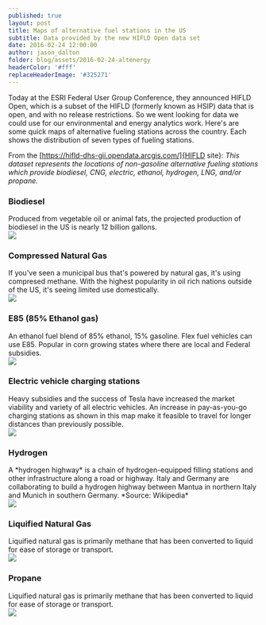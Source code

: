 ```yaml
---
published: true
layout: post
title: Maps of alternative fuel stations in the US 
subtitle: Data provided by the new HIFLD Open data set
date: 2016-02-24 12:00:00
author: jason_dalton
folder: blog/assets/2016-02-24-altenergy
headerColor: '#fff'
replaceHeaderImage: '#325271'
---
```


Today at the ESRI Federal User Group Conference, they announced HIFLD Open, which is a subset of the HIFLD (formerly known as HSIP) data that is open, and with no release restrictions.  So we went looking for data we could use for our environmental and energy analytics work.  Here's are some quick maps of alternative fueling stations across the country. <!--more--> Each shows the distribution of seven types of fueling stations.  

From the [https://hifld-dhs-gii.opendata.arcgis.com/]{HIFLD site}:
*This dataset represents the locations of non-gasoline alternative fueling stations which provide biodiesel, CNG, electric, ethanol, hydrogen, LNG, and/or propane.*


### Biodiesel
<div class="flexItem col-md-3">
Produced from vegetable oil or animal fats, the projected production of biodiesel in the US is nearly 12 billion gallons.
</div>
<div class="flexItem col-md-9">
<img class="img-responsive sarcatImg" src="{{site.baseurl}}/{{page.folder}}/BD.png"> 
</div>


### Compressed Natural Gas
<div class="flexItem col-md-3">
If you've seen a municipal bus that's powered by natural gas, it's using compresed methane.  With the highest popularity in oil rich nations outside of the US, it's seeing limited use domestically.
</div>
<div class="flexItem col-md-9">
<img class="img-responsive sarcatImg" src="{{site.baseurl}}/{{page.folder}}/CNG.png"> 
</div>


### E85 (85% Ethanol gas)
<div class="flexItem col-md-3">
An ethanol fuel blend of 85% ethanol, 15% gasoline.  Flex fuel vehicles can use E85.  Popular in corn growing states where there are local and Federal subsidies.
</div>
<div class="flexItem col-md-9">
<img class="img-responsive sarcatImg" src="{{site.baseurl}}/{{page.folder}}/E85.png"> 
</div>



### Electric vehicle charging stations
<div class="flexItem col-md-3">
Heavy subsidies and the success of Tesla have increased the market viability and variety of all electric vehicles.  An increase in pay-as-you-go charging stations as shown in this map make it feasible to travel for longer distances than previously possible.
</div>
<div class="flexItem col-md-9">
<img class="img-responsive sarcatImg" src="{{site.baseurl}}/{{page.folder}}/ELEC.png"> 
</div>


### Hydrogen
<div class="flexItem col-md-3">
A *hydrogen highway* is a chain of hydrogen-equipped filling stations and other infrastructure along a road or highway. Italy and Germany are collaborating to build a hydrogen highway between Mantua in northern Italy and Munich in southern Germany. *Source: Wikipedia*
</div>
<div class="flexItem col-md-9">
<img class="img-responsive sarcatImg" src="{{site.baseurl}}/{{page.folder}}/HY.png"> 
</div>


### Liquified Natural Gas
<div class="flexItem col-md-3">
Liquified natural gas is primarily methane that has been converted to liquid for ease of storage or transport.
</div>
<div class="flexItem col-md-9">
<img class="img-responsive sarcatImg" src="{{site.baseurl}}/{{page.folder}}/LNG.png"> 
</div>


### Propane
<div class="flexItem col-md-3">
Liquified natural gas is primarily methane that has been converted to liquid for ease of storage or transport.
</div>
<div class="flexItem col-md-9">
<img class="img-responsive sarcatImg" src="{{site.baseurl}}/{{page.folder}}/LPG.png"> 
</div>



